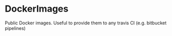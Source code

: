 # DockerImages
Public Docker images. Useful to provide them to any travis CI (e.g. bitbucket pipelines)
